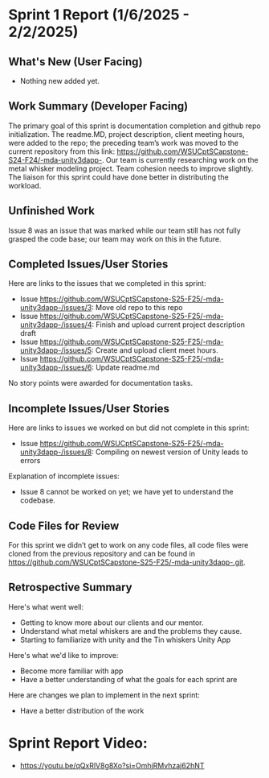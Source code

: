 # Sprint 1 Report (1/6/2025 - 2/2/2025)

## What's New (User Facing)
 * Nothing new added yet.

## Work Summary (Developer Facing)
The primary goal of this sprint is documentation completion and github repo initialization. The readme.MD, project description, client meeting hours, were added to the repo; the preceding team’s work was moved to the current repository from this link: https://github.com/WSUCptSCapstone-S24-F24/-mda-unity3dapp-. Our team is currently researching work on the metal whisker modeling project. Team cohesion needs to improve slightly. The liaison for this sprint could have done better in distributing the workload.

## Unfinished Work
Issue 8 was an issue that was marked while our team still has not fully grasped the code base; our team may work on this in the future.

## Completed Issues/User Stories
Here are links to the issues that we completed in this sprint:

 * Issue https://github.com/WSUCptSCapstone-S25-F25/-mda-unity3dapp-/issues/3: Move old repo to this repo
 * Issue https://github.com/WSUCptSCapstone-S25-F25/-mda-unity3dapp-/issues/4: Finish and upload current project description draft
 * Issue https://github.com/WSUCptSCapstone-S25-F25/-mda-unity3dapp-/issues/5: Create and upload client meet hours.
 * Issue https://github.com/WSUCptSCapstone-S25-F25/-mda-unity3dapp-/issues/6: Update readme.md

No story points were awarded for documentation tasks.
 
 ## Incomplete Issues/User Stories
 Here are links to issues we worked on but did not complete in this sprint:
 
* Issue https://github.com/WSUCptSCapstone-S25-F25/-mda-unity3dapp-/issues/8: Compiling on newest version of Unity leads to errors

Explanation of incomplete issues:
* Issue 8 cannot be worked on yet; we have yet to understand the codebase. 

## Code Files for Review
For this sprint we didn’t get to work on any code files, all code files were cloned from the previous repository and can be found in https://github.com/WSUCptSCapstone-S25-F25/-mda-unity3dapp-.git. 

## Retrospective Summary
Here's what went well:
  * Getting to know more about our clients and our mentor.
  * Understand what metal whiskers are and the problems they cause.
  * Starting to familiarize with unity and the Tin whiskers Unity App
 
Here's what we'd like to improve:
   * Become more familiar with app
   * Have a better understanding of what the goals for each sprint are
  
Here are changes we plan to implement in the next sprint:
   * Have a better distribution of the work

# Sprint Report Video:
   * https://youtu.be/qQxRlV8g8Xo?si=OmhjRMvhzaj62hNT 
